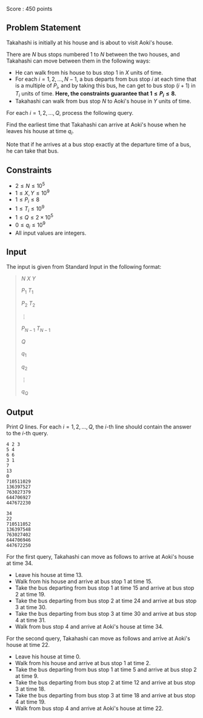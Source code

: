 Score : $450$ points

## Problem Statement

Takahashi is initially at his house and is about to visit Aoki's house.

There are $N$ bus stops numbered $1$ to $N$ between the two houses, and Takahashi can move between them in the following ways:

- He can walk from his house to bus stop $1$ in $X$ units of time.
- For each $i = 1, 2, \ldots, N-1$, a bus departs from bus stop $i$ at each time that is a multiple of $P_i$, and by taking this bus, he can get to bus stop $(i+1)$ in $T_i$ units of time. **Here, the constraints guarantee that $1 \leq P_i \leq 8$.**
- Takahashi can walk from bus stop $N$ to Aoki's house in $Y$ units of time.

For each $i = 1, 2, \ldots, Q$, process the following query.

Find the earliest time that Takahashi can arrive at Aoki's house when he leaves his house at time $q_i$.

Note that if he arrives at a bus stop exactly at the departure time of a bus, he can take that bus.

## Constraints

- $2 \leq N \leq 10^5$
- $1 \leq X, Y \leq 10^9$
- $1 \leq P_i \leq 8$
- $1 \leq T_i \leq 10^9$
- $1 \leq Q \leq 2 \times 10^5$
- $0 \leq q_i \leq 10^9$
- All input values are integers.

## Input

The input is given from Standard Input in the following format:

> $N$ $X$ $Y$
> 
> $P_1$ $T_1$
> 
> $P_2$ $T_2$
> 
> $\vdots$
> 
> $P_{N-1}$ $T_{N-1}$
> 
> $Q$
> 
> $q_1$
> 
> $q_2$
> 
> $\vdots$
> 
> $q_Q$

## Output

Print $Q$ lines.
For each $i = 1, 2, \ldots, Q$, the $i$-th line should contain the answer to the $i$-th query.

```input1
4 2 3
5 4
6 6
3 1
7
13
0
710511029
136397527
763027379
644706927
447672230
```

```output1
34
22
710511052
136397548
763027402
644706946
447672250
```

For the first query, Takahashi can move as follows to arrive at Aoki's house at time $34$.

- Leave his house at time $13$.
- Walk from his house and arrive at bus stop $1$ at time $15$.
- Take the bus departing from bus stop $1$ at time $15$ and arrive at bus stop $2$ at time $19$.
- Take the bus departing from bus stop $2$ at time $24$ and arrive at bus stop $3$ at time $30$.
- Take the bus departing from bus stop $3$ at time $30$ and arrive at bus stop $4$ at time $31$.
- Walk from bus stop $4$ and arrive at Aoki's house at time $34$.

For the second query, Takahashi can move as follows and arrive at Aoki's house at time $22$.

- Leave his house at time $0$.
- Walk from his house and arrive at bus stop $1$ at time $2$.
- Take the bus departing from bus stop $1$ at time $5$ and arrive at bus stop $2$ at time $9$.
- Take the bus departing from bus stop $2$ at time $12$ and arrive at bus stop $3$ at time $18$.
- Take the bus departing from bus stop $3$ at time $18$ and arrive at bus stop $4$ at time $19$.
- Walk from bus stop $4$ and arrive at Aoki's house at time $22$.